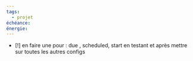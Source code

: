 ```yaml
---
tags:
  - projet
échéance:
énergie:
---
```

- [!] en faire une pour : due , scheduled, start en testant et après mettre sur toutes les autres configs